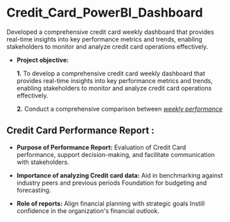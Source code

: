 # Credit_Card_PowerBI_Dashboard
Developed a comprehensive credit card weekly dashboard that provides real-time insights into key performance metrics and trends, enabling stakeholders to monitor and analyze credit card operations effectively.
- **Project objective:** 

    **1.** To develop a comprehensive credit card weekly dashboard that provides real-time insights into key performance metrics and trends, enabling stakeholders to monitor and analyze credit card operations effectively.

    **2.** Conduct a comprehensive comparison between _[weekly performance]((https://github.com/NITESHDAHIYAA/Credit_Card-_PowerBI_Dashboard))_

## Credit Card Performance Report :

- **Purpose of Performance Report:** Evaluation of Credit Card performance, support decision-making, and facilitate communication with stakeholders.

- **Importance of analyzing Credit card data:** Aid in benchmarking against industry peers and previous periods Foundation for budgeting and forecasting.

- **Role of reports:** Align financial planning with strategic goals Instill confidence in the organization's financial outlook.
